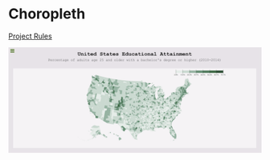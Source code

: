 # Choropleth

[Project Rules](https://www.freecodecamp.org/learn/data-visualization/data-visualization-projects/visualize-data-with-a-choropleth-map)

[![choropleth graph](/Choropleth/choro.png)](https://codepen.io/iruminii/pen/oNQbQMa)
